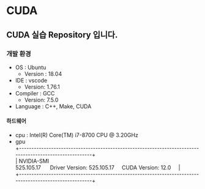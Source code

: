 # CUDA

## CUDA 실습 Repository 입니다.

### 개발 환경

- OS : Ubuntu
    - Version : 18.04
- IDE : vscode 
    - Version: 1.76.1
- Compiler : GCC
    - Version: 7.5.0
- Language : C++, Make, CUDA

#### 하드웨어
- cpu : Intel(R) Core(TM) i7-8700 CPU @ 3.20GHz
- gpu  
+--------------------------------------------------------------------------------------------------------+  
|&nbsp;NVIDIA-SMI 525.105.17&nbsp;&nbsp;&nbsp;&nbsp;&nbsp;&nbsp;Driver&nbsp;Version:&nbsp;525.105.17&nbsp;&nbsp;&nbsp;&nbsp;&nbsp;CUDA&nbsp;Version:&nbsp;12.0&nbsp;&nbsp;&nbsp;&nbsp;&nbsp;|  
+--------------------------------------------------------------------------------------------------------+  